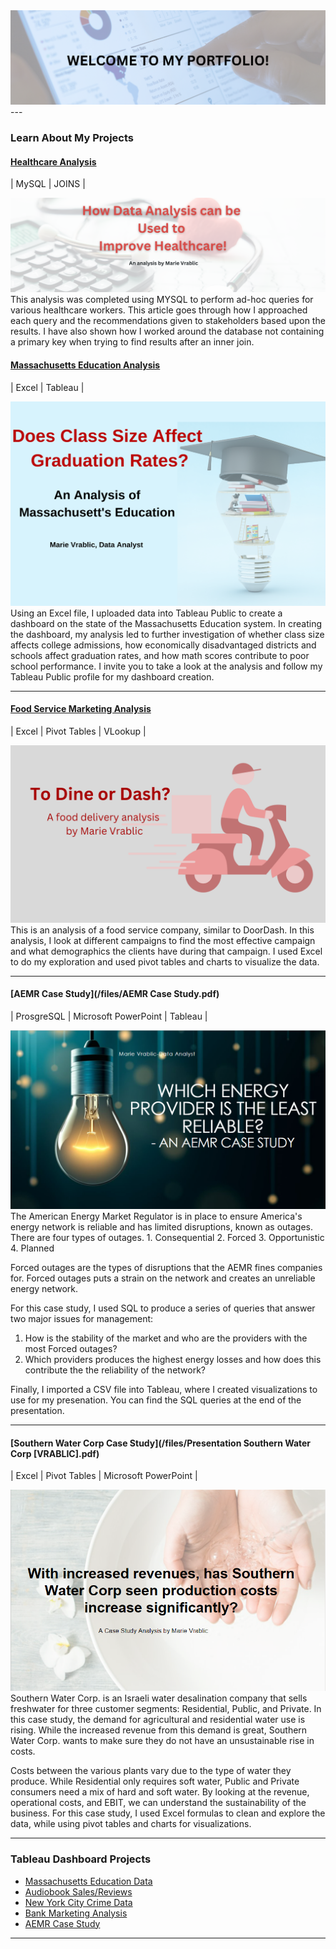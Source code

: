 <img src="images/Welcome.png?raw=true"/>
---


### Learn About My Projects

#### [Healthcare Analysis](https://www.linkedin.com/pulse/healthcare-analysis-marie-vrablic/)
| MySQL | JOINS | 

<img src="images/HealthcareTitle (2).png?raw=true"/>
This analysis was completed using MYSQL to perform ad-hoc queries for various healthcare workers. This article goes through how I approached each query and the recommendations given to stakeholders based upon the results. I have also shown how I worked around the database not containing a primary key when trying to find results after an inner join. 

#### [Massachusetts Education Analysis](https://www.linkedin.com/pulse/does-class-size-affect-graduation-rates-marie-vrablic/)
| Excel | Tableau |

<img src="images/ArticleTitlePage.png?raw=true"/>
Using an Excel file, I uploaded data into Tableau Public to create a dashboard on the state of the Massachusetts Education system. In creating the dashboard, my analysis led to further investigation of whether class size affects college admissions, how economically disadvantaged districts and schools affect graduation rates, and how math scores contribute to poor school performance. I invite you to take a look at the analysis and follow my Tableau Public profile for my dashboard creation.

---
#### [Food Service Marketing Analysis](https://www.linkedin.com/pulse/dine-dash-marie-vrablic/)
| Excel | Pivot Tables | VLookup |

<img src="images/Article photo.png?raw=true"/>
This is an analysis of a food service company, similar to DoorDash. In this analysis, I look at different campaigns to find the most effective campaign and what demographics the clients have during that campaign. I used Excel to do my exploration and used pivot tables and charts to visualize the data.

---
#### [AEMR Case Study](/files/AEMR Case Study.pdf)
| ProsgreSQL | Microsoft PowerPoint | Tableau |

<img src="images/AEMRTitlePage.png?raw=true"/>
The American Energy Market Regulator is in place to ensure America's energy network is reliable and has limited disruptions, known as outages. There are four types of outages.
  1. Consequential
  2. Forced
  3. Opportunistic
  4. Planned

Forced outages are the types of disruptions that the AEMR fines companies for. Forced outages puts a strain on the network and creates an unreliable energy network.

For this case study, I used SQL to produce a series of queries that answer two major issues for management:
  1. How is the stability of the market and who are the providers with the most Forced outages?
  2. Which providers produces the highest energy losses and how does this contribute the the reliability of the network?

Finally, I imported a CSV file into Tableau, where I created visualizations to use for my presenation. You can find the SQL queries at the end of the presentation.

---
#### [Southern Water Corp Case Study](/files/Presentation Southern Water Corp [VRABLIC].pdf)
| Excel | Pivot Tables | Microsoft PowerPoint |

<img src="images/SouthernWaterTitlePage2.png?raw=true"/>
Southern Water Corp. is an Israeli water desalination company that sells freshwater for three customer segments: Residential, Public, and Private. In this case study, the demand for agricultural and residential water use is rising. While the increased revenue from this demand is great, Southern Water Corp. wants to make sure they do not have an unsustainable rise in costs.

Costs between the various plants vary due to the type of water they produce. While Residential only requires soft water, Public and Private consumers need a mix of hard and soft water. By looking at the revenue, operational costs, and EBIT, we can understand the sustainability of the business. For this case study, I used Excel formulas to clean and explore the data, while using pivot tables and charts for visualizations.

---
### Tableau Dashboard Projects

- [Massachusetts Education Data](https://public.tableau.com/app/profile/marievrablic/viz/MassachusettesEducationOverview/Dashboard1)
- [Audiobook Sales/Reviews](https://public.tableau.com/app/profile/marievrablic/viz/AudiobookSalesReviews_16687316132750/Dashboard1)
- [New York City Crime Data](https://public.tableau.com/app/profile/marievrablic/viz/NYCCrimeData2018/Dashboard2)
- [Bank Marketing Analysis](https://public.tableau.com/app/profile/marievrablic/viz/Capstone2BankMarketingDataAnalysis/Dashboard4)
- [AEMR Case Study](https://public.tableau.com/app/profile/marievrablic/viz/AEMRCaseStudy_16316311938710/UnreliableProviders_1)

---




